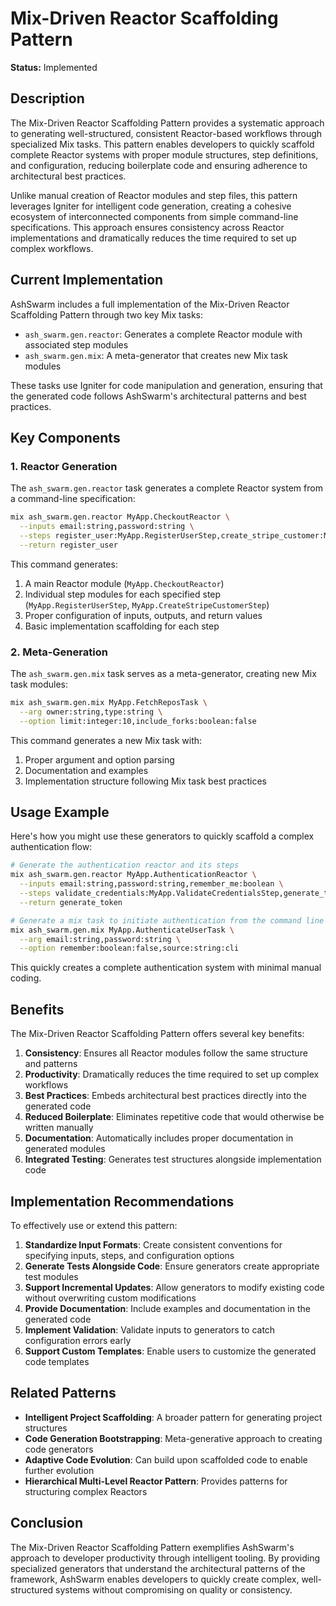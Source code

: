 # Mix-Driven Reactor Scaffolding Pattern

**Status:** Implemented

## Description

The Mix-Driven Reactor Scaffolding Pattern provides a systematic approach to generating well-structured, consistent Reactor-based workflows through specialized Mix tasks. This pattern enables developers to quickly scaffold complete Reactor systems with proper module structures, step definitions, and configuration, reducing boilerplate code and ensuring adherence to architectural best practices.

Unlike manual creation of Reactor modules and step files, this pattern leverages Igniter for intelligent code generation, creating a cohesive ecosystem of interconnected components from simple command-line specifications. This approach ensures consistency across Reactor implementations and dramatically reduces the time required to set up complex workflows.

## Current Implementation

AshSwarm includes a full implementation of the Mix-Driven Reactor Scaffolding Pattern through two key Mix tasks:

- `ash_swarm.gen.reactor`: Generates a complete Reactor module with associated step modules
- `ash_swarm.gen.mix`: A meta-generator that creates new Mix task modules

These tasks use Igniter for code manipulation and generation, ensuring that the generated code follows AshSwarm's architectural patterns and best practices.

## Key Components

### 1. Reactor Generation

The `ash_swarm.gen.reactor` task generates a complete Reactor system from a command-line specification:

```bash
mix ash_swarm.gen.reactor MyApp.CheckoutReactor \
  --inputs email:string,password:string \
  --steps register_user:MyApp.RegisterUserStep,create_stripe_customer:MyApp.CreateStripeCustomerStep \
  --return register_user
```

This command generates:

1. A main Reactor module (`MyApp.CheckoutReactor`)
2. Individual step modules for each specified step (`MyApp.RegisterUserStep`, `MyApp.CreateStripeCustomerStep`)
3. Proper configuration of inputs, outputs, and return values
4. Basic implementation scaffolding for each step

### 2. Meta-Generation 

The `ash_swarm.gen.mix` task serves as a meta-generator, creating new Mix task modules:

```bash
mix ash_swarm.gen.mix MyApp.FetchReposTask \
  --arg owner:string,type:string \
  --option limit:integer:10,include_forks:boolean:false
```

This command generates a new Mix task with:

1. Proper argument and option parsing
2. Documentation and examples
3. Implementation structure following Mix task best practices

## Usage Example

Here's how you might use these generators to quickly scaffold a complex authentication flow:

```bash
# Generate the authentication reactor and its steps
mix ash_swarm.gen.reactor MyApp.AuthenticationReactor \
  --inputs email:string,password:string,remember_me:boolean \
  --steps validate_credentials:MyApp.ValidateCredentialsStep,generate_token:MyApp.GenerateTokenStep,track_login:MyApp.TrackLoginStep \
  --return generate_token

# Generate a mix task to initiate authentication from the command line
mix ash_swarm.gen.mix MyApp.AuthenticateUserTask \
  --arg email:string,password:string \
  --option remember:boolean:false,source:string:cli
```

This quickly creates a complete authentication system with minimal manual coding.

## Benefits

The Mix-Driven Reactor Scaffolding Pattern offers several key benefits:

1. **Consistency**: Ensures all Reactor modules follow the same structure and patterns
2. **Productivity**: Dramatically reduces the time required to set up complex workflows
3. **Best Practices**: Embeds architectural best practices directly into the generated code
4. **Reduced Boilerplate**: Eliminates repetitive code that would otherwise be written manually
5. **Documentation**: Automatically includes proper documentation in generated modules
6. **Integrated Testing**: Generates test structures alongside implementation code

## Implementation Recommendations

To effectively use or extend this pattern:

1. **Standardize Input Formats**: Create consistent conventions for specifying inputs, steps, and configuration options
2. **Generate Tests Alongside Code**: Ensure generators create appropriate test modules
3. **Support Incremental Updates**: Allow generators to modify existing code without overwriting custom modifications
4. **Provide Documentation**: Include examples and documentation in the generated code
5. **Implement Validation**: Validate inputs to generators to catch configuration errors early
6. **Support Custom Templates**: Enable users to customize the generated code templates

## Related Patterns

- **Intelligent Project Scaffolding**: A broader pattern for generating project structures
- **Code Generation Bootstrapping**: Meta-generative approach to creating code generators
- **Adaptive Code Evolution**: Can build upon scaffolded code to enable further evolution
- **Hierarchical Multi-Level Reactor Pattern**: Provides patterns for structuring complex Reactors

## Conclusion

The Mix-Driven Reactor Scaffolding Pattern exemplifies AshSwarm's approach to developer productivity through intelligent tooling. By providing specialized generators that understand the architectural patterns of the framework, AshSwarm enables developers to quickly create complex, well-structured systems without compromising on quality or consistency. 